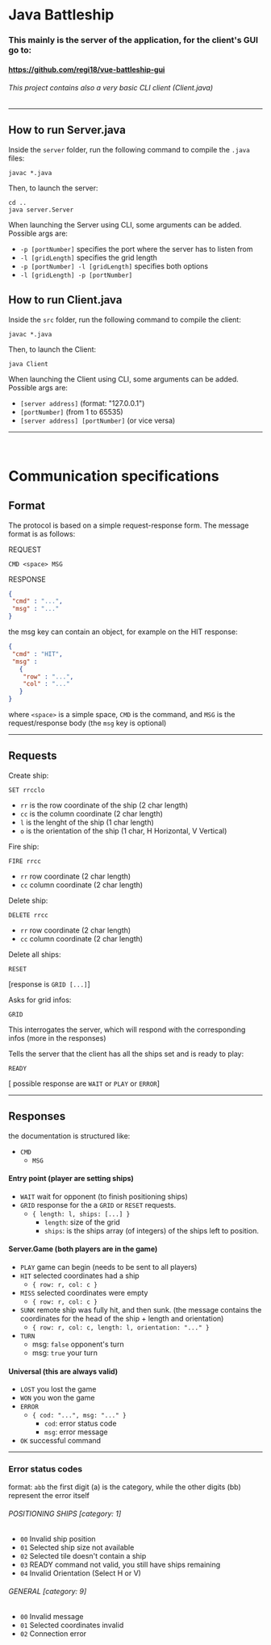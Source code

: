 # Java Battleship

### This mainly is the server of the application, for the client's GUI go to:
#### https://github.com/regi18/vue-battleship-gui
###### This project contains also a very basic CLI client (Client.java)

---

## How to run Server.java

Inside the `server` folder, run the following command to compile the `.java` files:
 ```shell script
javac *.java
```
Then, to launch the server:
 ```shell script
cd ..
java server.Server
```

When launching the Server using CLI, some arguments can be added.
Possible args are:
*  `-p [portNumber]` specifies the port where the server has to listen from
*  `-l [gridLength]` specifies the grid length
*  `-p [portNumber] -l [gridLength]` specifies both options
*  `-l [gridLength] -p [portNumber]`

## How to run Client.java
Inside the `src` folder, run the following command to compile the client:
 ```shell script
javac *.java
```
Then, to launch the Client:
 ```shell script
java Client
```

When launching the Client using CLI, some arguments can be added.
Possible args are:
*  `[server address]` (format: "127.0.0.1")
*  `[portNumber]` (from 1 to 65535)
*  `[server address] [portNumber]` (or vice versa)
---
<br>

# Communication specifications

## Format

The protocol is based on a simple request-response form. The message format is as follows:

REQUEST
```
CMD <space> MSG
```

RESPONSE
```json
{
 "cmd" : "...",
 "msg" : "..."
}
```

the msg key can contain an object, for example on the HIT response:
```json
{
 "cmd" : "HIT",
 "msg" : 
   {
    "row" : "...",
    "col" : "..."
   }
}
```
 

where `<space>` is a simple space, `CMD` is the command, and `MSG` is the request/response body (the `msg` key is optional)

---

## Requests 

Create ship:
```
SET rrcclo
```
* `rr` is the row coordinate of the ship (2 char length)
* `cc` is the column coordinate (2 char length)
* `l` is the lenght of the ship (1 char length)
* `o` is the orientation of the ship (1 char, H Horizontal, V Vertical)

Fire ship:
```
FIRE rrcc
```
* `rr` row coordinate (2 char length)
* `cc` column coordinate (2 char length)

Delete ship:
```
DELETE rrcc
```
* `rr` row coordinate (2 char length)
* `cc` column coordinate (2 char length)

Delete all ships:
```
RESET
```
[response is `GRID [...]`]

Asks for grid infos:
```
GRID
```
This interrogates the server, which will respond with the corresponding infos (more in the responses)

Tells the server that the client has all the ships set and is ready to play:
```
READY
```
[ possible response are `WAIT` or `PLAY` or `ERROR`]

---
## Responses
the documentation is structured like:
* `CMD`
  * `MSG`

#### Entry point (player are setting ships)

* `WAIT` wait for opponent (to finish positioning ships)
* `GRID` response for the a `GRID` or `RESET` requests.
  * `{ length: l, ships: [...] }`
    * `length`: size of the grid
    * `ships`: is the ships array (of integers) of the ships left to position.

#### Server.Game (both players are in the game)

* `PLAY` game can begin  (needs to be sent to all players)
* `HIT` selected coordinates had a ship
   * `{ row: r, col: c }`
* `MISS` selected coordinates were empty
   * `{ row: r, col: c }`
* `SUNK` remote ship was fully hit, and then sunk. (the message contains the coordinates for the head of the ship + length and orientation)
   * `{ row: r, col: c, length: l, orientation: "..." }`
* `TURN`
  * msg: `false` opponent's turn
  * msg: `true` your turn

#### Universal (this are always valid)

* `LOST` you lost the game
* `WON` you won the game
* `ERROR`
  * `{ cod: "...", msg: "..." }`
    * `cod`: error status code
    * `msg`: error message
* `OK` successful command

---
### Error status codes

format: `abb` the first digit (a) is the category, while the other digits (bb) represent the error itself

###### POSITIONING SHIPS [category: 1]
 * `00` Invalid ship position
 * `01` Selected ship size not available
 * `02` Selected tile doesn't contain a ship
 * `03` READY command not valid, you still have ships remaining
 * `04` Invalid Orientation (Select H or V)
 
###### GENERAL [category: 9]
 * `00` Invalid message
 * `01` Selected coordinates invalid
  * `02` Connection error
  

